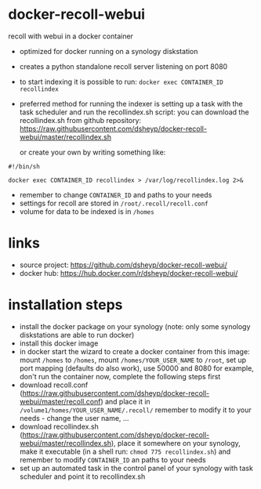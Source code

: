 # docker-recoll-webui
recoll with webui in a docker container

- optimized for docker running on a synology diskstation
- creates a python standalone recoll server listening on port 8080
- to start indexing it is possible to run:
    `docker exec CONTAINER_ID recollindex`
- preferred method for running the indexer is setting up a task with the task scheduler and run the recollindex.sh script:
    you can download the recollindex.sh from github repository:
    https://raw.githubusercontent.com/dsheyp/docker-recoll-webui/master/recollindex.sh
    
    or create your own by writing something like:
```
#!/bin/sh

docker exec CONTAINER_ID recollindex > /var/log/recollindex.log 2>&
```

- remember to change `CONTAINER_ID` and paths to your needs
- settings for recoll are stored in `/root/.recoll/recoll.conf`
- volume for data to be indexed is in `/homes`
# links

- source project: https://github.com/dsheyp/docker-recoll-webui/
- docker hub: https://hub.docker.com/r/dsheyp/docker-recoll-webui/
# installation steps

- install the docker package on your synology (note: only some synology diskstations are able to run docker)
- install this docker image
- in docker start the wizard to create a docker container from this image: mount `/homes` to `/homes`, mount `/homes/YOUR_USER_NAME` to `/root`, set up port mapping (defaults do also work), use 50000 and 8080 for example, don't run the container now, complete the following steps first
- download recoll.conf (https://raw.githubusercontent.com/dsheyp/docker-recoll-webui/master/recoll.conf) and place it in `/volume1/homes/YOUR_USER_NAME/.recoll/`
    remember to modify it to your needs - change the user name, ...
- download recollindex.sh (https://raw.githubusercontent.com/dsheyp/docker-recoll-webui/master/recollindex.sh), place it somewhere on your synology, make it executable (in a shell run: `chmod 775 recollindex.sh`) and remember to modify `CONTAINER_ID` an paths to your needs
- set up an automated task in the control panel of your synology with task scheduler and point it to recollindex.sh
